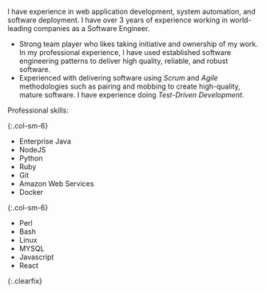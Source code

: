 I have experience in web application development, system automation, and software deployment. I have over 3 years of experience working in world-leading companies as a Software Engineer.  

* Strong team player who likes taking initiative and ownership of my work. In my professional experience, I have used established software engineering patterns to deliver high quality, reliable, and robust software.
* Experienced with delivering software using *Scrum* and *Agile* methodologies such as pairing and mobbing to create high-quality, mature software. I have experience doing *Test-Driven Development*. 

Professional skills:

{:.col-sm-6}
* Enterprise Java
* NodeJS
* Python
* Ruby
* Git
* Amazon Web Services
* Docker

{:.col-sm-6}
* Perl
* Bash 
* Linux
* MYSQL
* Javascript
* React

{:.clearfix}
<p></p>

